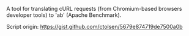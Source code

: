 A tool for translating cURL requests (from Chromium-based browsers developer tools)
to 'ab' (Apache Benchmark).

Script origin: https://gist.github.com/ctolsen/5679e874719de7500a0b
